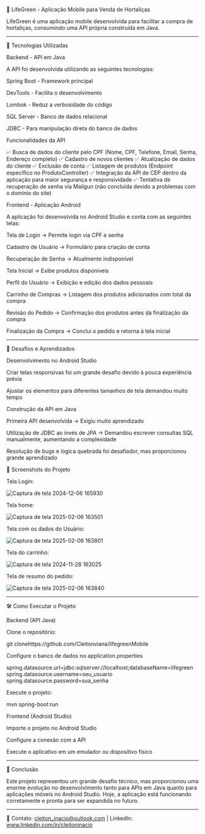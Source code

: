 🌱 LifeGreen - Aplicação Mobile para Venda de Hortaliças

LifeGreen é uma aplicação mobile desenvolvida para facilitar a compra de hortaliças, consumindo uma API própria construída em Java.
********************************************************************************************************************************************************************************************************************
🚀 Tecnologias Utilizadas

Backend - API em Java

A API foi desenvolvida utilizando as seguintes tecnologias:

Spring Boot - Framework principal

DevTools - Facilita o desenvolvimento

Lombok - Reduz a verbosidade do código

SQL Server - Banco de dados relacional

JDBC - Para manipulação direta do banco de dados

Funcionalidades da API

✅ Busca de dados do cliente pelo CPF (Nome, CPF, Telefone, Email, Senha, Endereço completo)
✅ Cadastro de novos clientes
✅ Atualização de dados do cliente
✅ Exclusão de conta
✅ Listagem de produtos (Endpoint específico no ProdutoController)
✅ Integração da API de CEP dentro da aplicação para maior segurança e responsividade
✅ Tentativa de recuperação de senha via Mailgun (não concluída devido a problemas com o domínio do site)

Frontend - Aplicação Android

A aplicação foi desenvolvida no Android Studio e conta com as seguintes telas:

Tela de Login → Permite login via CPF e senha

Cadastro de Usuário → Formulário para criação de conta

Recuperação de Senha → Atualmente indisponível

Tela Inicial → Exibe produtos disponíveis

Perfil do Usuário → Exibição e edição dos dados pessoais

Carrinho de Compras → Listagem dos produtos adicionados com total da compra

Revisão do Pedido → Confirmação dos produtos antes da finalização da compra

Finalização da Compra → Conclui o pedido e retorna à tela inicial
********************************************************************************************************************************************************************************************************************
📌 Desafios e Aprendizados

Desenvolvimento no Android Studio

Criar telas responsivas foi um grande desafio devido à pouca experiência prévia

Ajustar os elementos para diferentes tamanhos de tela demandou muito tempo

Construção da API em Java

Primeira API desenvolvida → Exigiu muito aprendizado

Utilização de JDBC ao invés de JPA → Demandou escrever consultas SQL manualmente, aumentando a complexidade

Resolução de bugs e lógica quebrada foi desafiador, mas proporcionou grande aprendizado

📸 Screenshots do Projeto

Tela Login:

![Captura de tela 2024-12-06 165930](https://github.com/user-attachments/assets/ebff57b2-318d-40cc-9f8d-2111537a2f0d)    

Tela home:

![Captura de tela 2025-02-06 163501](https://github.com/user-attachments/assets/ffdc3717-80a4-4fb1-95be-06ff6e27905b)

Tela com os dados do Usuário: 

![Captura de tela 2025-02-06 163801](https://github.com/user-attachments/assets/655e4a7b-3ccb-409a-b132-397714d31b6d)    

Tela do carrinho:

![Captura de tela 2024-11-28 163025](https://github.com/user-attachments/assets/0424191d-66a3-4f62-9f47-412ae00c330c)

Tela de resumo do pedido:

![Captura de tela 2025-02-06 163840](https://github.com/user-attachments/assets/54d9006b-9af9-4455-b339-c21a19078c55)













********************************************************************************************************************************************************************************************************************
🛠️ Como Executar o Projeto

Backend (API Java)

Clone o repositório:

git clonehttps://github.com/Cleitonviana/lifegreenMobile

Configure o banco de dados no application.properties

spring.datasource.url=jdbc:sqlserver://localhost;databaseName=lifegreen
spring.datasource.username=seu_usuario
spring.datasource.password=sua_senha

Execute o projeto:

mvn spring-boot:run

Frontend (Android Studio)

Importe o projeto no Android Studio

Configure a conexão com a API

Execute o aplicativo em um emulador ou dispositivo físico
********************************************************************************************************************************************************************************************************************
🤝 Conclusão

Este projeto representou um grande desafio técnico, mas proporcionou uma enorme evolução no desenvolvimento tanto para APIs em Java quanto para aplicações móveis no Android Studio. Hoje, a aplicação está funcionando corretamente e pronta para ser expandida no futuro.
********************************************************************************************************************************************************************************************************************
📧 Contato: cleiton_inacio@outlook.com | LinkedIn: www.linkedin.com/in/cleitoninacio

